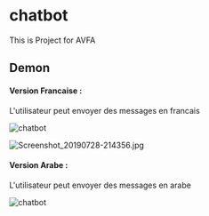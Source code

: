 # chatbot
This is Project for AVFA 
## Demon 
#### Version Francaise : 
L'utilisateur peut envoyer des messages en francais 


<img src="https://github.com/avfa-chatbot/avfa_chatbot_flutter/screenshot/Screenshot_20190728-214356.jpg"  title="chatbot">

![Screenshot_20190728-214356.jpg](https://github.com/avfa-chatbot/avfa_chatbot_flutter/blob/name/image.jpg?raw=true)


#### Version Arabe : 
L'utilisateur peut envoyer des messages en arabe 

<img src="https://github.com/avfa-chatbot/avfa_chatbot_flutter/screenshot/Screenshot_20190728-2143562.png"  title="chatbot">
